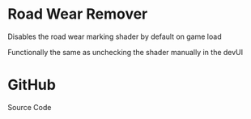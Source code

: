 # Road Wear Remover

Disables the road wear marking shader by default on game load

Functionally the same as unchecking the shader manually in the devUI

# GitHub
Source Code